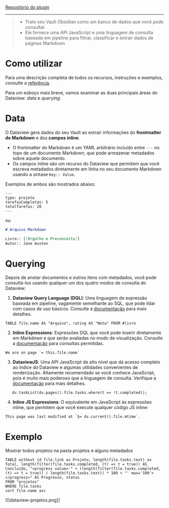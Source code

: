 [Repositório do plugin](https://github.com/blacksmithgu/obsidian-dataview)

---

> - Trate seu Vault Obsidian como um banco de dados que você pode consultar. 
> - Ele fornece uma API JavaScript e uma linguagem de consulta baseada em pipeline para filtrar, classificar e extrair dados de páginas Markdown

# Como utilizar

Para uma descrição completa de todos os recursos, instruções e exemplos, consulte a [referência](https://blacksmithgu.github.io/obsidian-dataview/).

Para um esboço mais breve, vamos examinar as duas principais áreas do Dataview: _data_ e _querying_.

# Data

O Dataview gera dados do seu Vault ao extrair informações do **frontmatter do Markdown** e dos **campos inline**.

-   O frontmatter do Markdown é um YAML arbitrário incluído entre `---` no topo de um documento Markdown, que pode armazenar metadados sobre aquele documento.
-   Os campos inline são um recurso do Dataview que permitem que você escreva metadados diretamente em linha no seu documento Markdown usando a sintaxe `Key:: Value`.

Exemplos de ambos são mostrados abaixo:

```
---
type: projeto
tarefasCompletas: 5
totalTarefas: 20
---
```

ou 

```md
# Arquivo Markdown

Livro:: [[Orgulho e Preconceito]]
Autor:: Jane Austen
```


# Querying

Depois de anotar documentos e outros itens com metadados, você pode consultá-los usando qualquer um dos quatro modos de consulta do Dataview:

1.  **Dataview Query Language (DQL)**: Uma linguagem de expressão baseada em pipeline, vagamente semelhante ao SQL, que pode lidar com casos de uso básicos. Consulte a [documentação](https://blacksmithgu.github.io/obsidian-dataview/query/queries/) para mais detalhes.
    
 ```dataview
 TABLE file.name AS "Arquivo", rating AS "Nota" FROM #livro
 ```
    
2.  **Inline Expressions**: Expressões DQL que você pode inserir diretamente em Markdown e que serão avaliadas no modo de visualização. Consulte a [documentação](https://blacksmithgu.github.io/obsidian-dataview/reference/expressions/) para consultas permitidas.

   ``` 
   We are on page `= this.file.name`
   ```

3.  **DataviewJS**: Uma API JavaScript de alto nível que dá acesso completo ao índice do Dataview e algumas utilidades convenientes de renderização. Altamente recomendado se você conhece JavaScript, pois é muito mais poderoso que a linguagem de consulta. Verifique a [documentação](https://blacksmithgu.github.io/obsidian-dataview/api/intro/) para mais detalhes.
    
 ```dataviewjs
    dv.taskList(dv.pages().file.tasks.where(t => !t.completed));
 ```
    
4.  **Inline JS Expressions**: O equivalente em JavaScript às expressões inline, que permitem que você execute qualquer código JS inline:
    
```
This page was last modified at `$= dv.current().file.mtime`.
```


# Exemplo

Mostrar todos projetos na pasta projetos e alguns metadados
```dataview
TABLE without id file.link as Projeto, length(file.tasks.text) as Total, length(filter(file.tasks.completed, (t) => t = true)) AS Concluído, "<progress value='" + (length(filter(file.tasks.completed, (t) => t = true)) / length(file.tasks.text)) * 100 + "' max='100'></progress>" AS Progresso, status
FROM "projetos"
WHERE file.tasks
sort file.name asc
```

![[dataview-projetos.png]]